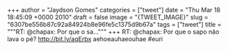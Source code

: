 
+++
author = "Jaydson Gomes"
categories = ["tweet"]
date = "Thu Mar 18 18:45:09 +0000 2010"
draft = false
image = "{TWEET_IMAGE}"
slug = "6307be556b87c92a84924b8e96fe5c1375d9b67a"
tags = ["tweet"]
title = """RT: @chapax: Por que o sa..."""
+++
RT: @chapax: Por que o sapo não lava o pé? http://bit.ly/aqErbx aehoeauhaeouhae #euri
